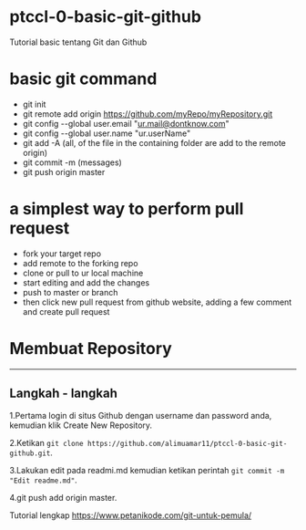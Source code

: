 # ptccl-0-basic-git-github

Tutorial basic tentang Git dan Github


# basic git command

- git init
- git remote add origin https://github.com/myRepo/myRepository.git
 - git config --global user.email "ur.mail@dontknow.com"
 - git config --global user.name "ur.userName"
 - git add -A (all, of the file in the containing folder are add to the remote origin)
 - git commit -m (messages)
 - git push origin master
 
 
# a simplest way to perform pull request

- fork your target repo
-  add remote to the forking repo
- clone or pull to ur local machine
 - start editing and add the changes
 - push to master or branch
 -  then click new pull request from github website, adding a few comment and create pull request

# Membuat Repository
-----------
## Langkah - langkah

1.Pertama login di situs Github dengan username dan password anda, kemudian klik Create New Repository.

2.Ketikan ``git clone https://github.com/alimuamar11/ptccl-0-basic-git-github.git``.

3.Lakukan edit pada readmi.md kemudian ketikan perintah ``git commit -m "Edit readme.md"``.

4.git push add origin master.

Tutorial lengkap https://www.petanikode.com/git-untuk-pemula/
